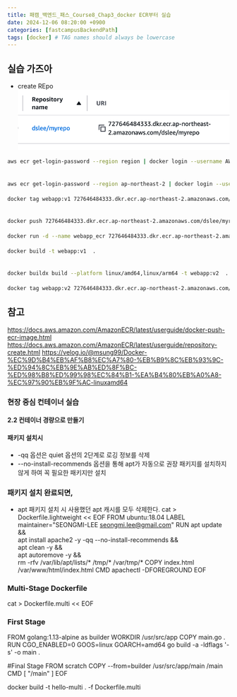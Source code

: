 ```yaml
---
title: 패캠_백엔드_패스_Course8_Chap3_docker ECR부터 실습
date: 2024-12-06 08:20:00 +0900
categories: [fastcampusBackendPath]
tags: [docker] # TAG names should always be lowercase
---
```


## 실습 가즈아
* create REpo
![](assets/img/posts/2024-12-06-09-01-25.png)
```sh
aws ecr get-login-password --region region | docker login --username AWS --password-stdin aws_account_id.dkr.ecr.region.amazonaws.com


aws ecr get-login-password --region ap-northeast-2 | docker login --username AWS --password-stdin 727646484333.dkr.ecr.ap-northeast-2.amazonaws.com

docker tag webapp:v1 727646484333.dkr.ecr.ap-northeast-2.amazonaws.com/dslee/myrepo:v1


docker push 727646484333.dkr.ecr.ap-northeast-2.amazonaws.com/dslee/myrepo:v1

docker run -d --name webapp_ecr 727646484333.dkr.ecr.ap-northeast-2.amazonaws.com/dslee/myrepo:v1

docker build -t webapp:v1  .


docker buildx build --platform linux/amd64,linux/arm64 -t webapp:v2  .

docker tag webapp:v2 727646484333.dkr.ecr.ap-northeast-2.amazonaws.com/dslee/myrepo:v2
```

## 참고
https://docs.aws.amazon.com/AmazonECR/latest/userguide/docker-push-ecr-image.html
https://docs.aws.amazon.com/AmazonECR/latest/userguide/repository-create.html
https://velog.io/@msung99/Docker-%EC%9D%B4%EB%AF%B8%EC%A7%80-%EB%B9%8C%EB%93%9C-%ED%94%8C%EB%9E%AB%ED%8F%BC-%ED%98%B8%ED%99%98%EC%84%B1-%EA%B4%80%EB%A0%A8-%EC%97%90%EB%9F%AC-linuxamd64


### 현장 중심 컨테이너 실습
#### 2.2 컨테이너 경량으로 만들기
#### 패키지 설치시
  * -qq 옵션은 quiet 옵션의 2단계로 로깅 정보를 삭제
  * --no-install-recommends 옵션을 통해 apt가 자동으로 권장 패키지를 설치하지 않게 하여 꼭 필요한 패키지만 설치
### 패키지 설치 완료되면,
  *  apt 패키지 설치 시 사용했던 apt 캐시를 모두 삭제한다.
cat > Dockerfile.lightweight << EOF
FROM ubuntu:18.04
LABEL maintainer="SEONGMI-LEE <seongmi.lee@gmail.com>"
RUN apt update && \
    apt install apache2 -y -qq --no-install-recommends && \
    apt clean -y && \
    apt autoremove -y &&\
    rm -rfv /var/lib/apt/lists/* /tmp/* /var/tmp/*
COPY index.html /var/www/html/index.html
CMD apachectl -DFOREGROUND
EOF


### Multi-Stage Dockerfile
cat > Dockerfile.multi << EOF
### First Stage
FROM golang:1.13-alpine as builder
WORKDIR /usr/src/app
COPY main.go .
RUN CGO_ENABLED=0 GOOS=linux GOARCH=amd64 go build -a -ldflags '-s' -o main .

#Final Stage
FROM scratch
COPY --from=builder /usr/src/app/main /main
CMD [ "/main" ]
EOF

docker build -t hello-multi . -f Dockerfile.multi
